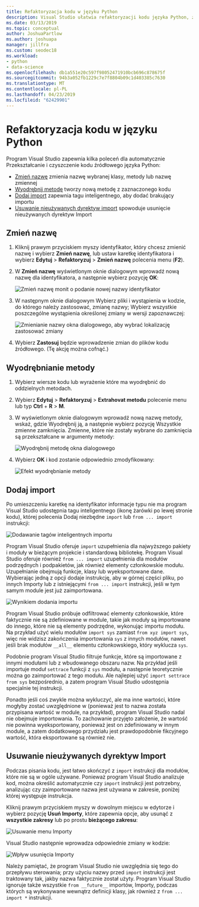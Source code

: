 ```yaml
---
title: Refaktoryzacja kodu w języku Python
description: Visual Studio ułatwia refaktoryzacji kodu języka Python, zmieniając nazwę identyfikatorów, wyodrębnianie metody, dodając Importy i usuwanie nieużywanych importuje.
ms.date: 03/13/2019
ms.topic: conceptual
author: JoshuaPartlow
ms.author: joshuapa
manager: jillfra
ms.custom: seodec18
ms.workload:
- python
- data-science
ms.openlocfilehash: db1a551e20c597f98052471910bcb696c878675f
ms.sourcegitcommit: 94b3a052fb1229c7e7f8804b09c1d403385c7630
ms.translationtype: MT
ms.contentlocale: pl-PL
ms.lasthandoff: 04/23/2019
ms.locfileid: "62429901"
---
```

# <a name="refactor-python-code"></a>Refaktoryzacja kodu w języku Python

Program Visual Studio zapewnia kilka poleceń dla automatycznie Przekształcanie i czyszczenie kodu źródłowego języka Python:

- [Zmień nazwę](#rename) zmienia nazwę wybranej klasy, metody lub nazwę zmiennej
- [Wyodrębnij metodę](#extract-method) tworzy nową metodę z zaznaczonego kodu
- [Dodaj import](#add-import) zapewnia tagu inteligentnego, aby dodać brakujący importu
- [Usuwanie nieużywanych dyrektyw import](#remove-unused-imports) spowoduje usunięcie nieużywanych dyrektyw Import

## <a name="rename"></a>Zmień nazwę

1. Kliknij prawym przyciskiem myszy identyfikator, który chcesz zmienić nazwę i wybierz **Zmień nazwę**, lub ustaw karetkę identyfikatora i wybierz **Edytuj** > **Refaktoryzuj**  >  **Zmień nazwę** polecenia menu (**F2**).
2. W **Zmień nazwę** wyświetlonym oknie dialogowym wprowadź nową nazwę dla identyfikatora, a następnie wybierz pozycję **OK**:

   ![Zmień nazwę monit o podanie nowej nazwy identyfikator](media/code-refactor-rename-1.png)

3. W następnym oknie dialogowym Wybierz pliki i wystąpienia w kodzie, do którego należy zastosować, zmianę nazwy; Wybierz wszystkie poszczególne wystąpienia określonej zmiany w wersji zapoznawczej:

   ![Zmienianie nazwy okna dialogowego, aby wybrać lokalizację zastosować zmiany](media/code-refactor-rename-2.png)

4. Wybierz **Zastosuj** będzie wprowadzenie zmian do plików kodu źródłowego. (Tę akcję można cofnąć.)

## <a name="extract-method"></a>Wyodrębnianie metody

1. Wybierz wiersze kodu lub wyrażenie które ma wyodrębnić do oddzielnych metodach.
2. Wybierz **Edytuj** > **Refaktoryzuj** > **Extrahovat metodu** polecenie menu lub typ **Ctrl** + **R** > **M**.
3. W wyświetlonym oknie dialogowym wprowadź nową nazwę metody, wskaż, gdzie Wyodrębnij ją, a następnie wybierz pozycję Wszystkie zmienne zamknięcia. Zmienne, które nie zostały wybrane do zamknięcia są przekształcane w argumenty metody:

   ![Wyodrębnij metodę okna dialogowego](media/code-refactor-extract-method-1.png)

4. Wybierz **OK** i kod zostanie odpowiednio zmodyfikowany:

   ![Efekt wyodrębnianie metody](media/code-refactor-extract-method-2.png)

## <a name="add-import"></a>Dodaj import

Po umieszczeniu karetkę na identyfikator informacje typu nie ma program Visual Studio udostępnia tagu inteligentnego (ikonę żarówki po lewej stronie kodu), której polecenia Dodaj niezbędne `import` lub `from ... import` instrukcji:

![Dodawanie tagów inteligentnych importu](media/code-refactor-add-import-1.png)

Program Visual Studio oferuje `import` uzupełnienia dla najwyższego pakiety i moduły w bieżącym projekcie i standardową bibliotekę. Program Visual Studio oferuje również `from ... import` uzupełnienia dla modułów podrzędnych i podpakietów, jak również elementy członkowskie modułu. Uzupełnianie obejmują funkcje, klasy lub wyeksportowane dane. Wybierając jedną z opcji dodaje instrukcję, aby w górnej części pliku, po innych Importy lub z istniejącymi `from ... import` instrukcji, jeśli w tym samym module jest już zaimportowana.

![Wynikiem dodania importu](media/code-refactor-add-import-2.png)

Program Visual Studio próbuje odfiltrować elementy członkowskie, które faktycznie nie są zdefiniowane w module, takie jak moduły są importowane do innego, które nie są elementy podrzędne, wykonując importu modułu. Na przykład użyć wielu modułów `import sys` zamiast `from xyz import sys`, więc nie widzisz zakończenia importowania `sys` z innych modułów, nawet jeśli brak modułów `__all__` elementu członkowskiego, który wyklucza `sys`.

Podobnie program Visual Studio filtruje funkcje, które są importowane z innymi modułami lub z wbudowanego obszaru nazw. Na przykład jeśli importuje moduł `settrace` funkcji z `sys` modułu, a następnie teoretycznie można go zaimportować z tego modułu. Ale najlepiej użyć `import settrace from sys` bezpośrednio, a zatem program Visual Studio udostępnia specjalnie tej instrukcji.

Ponadto jeśli coś zwykle można wykluczyć, ale ma inne wartości, które mogłyby zostać uwzględnione w (ponieważ jest to nazwa została przypisana wartość w module, na przykład), program Visual Studio nadal nie obejmuje importowania. To zachowanie przyjęto założenie, że wartość nie powinna wyeksportowany, ponieważ jest on zdefiniowany w innym module, a zatem dodatkowego przydziału jest prawdopodobnie fikcyjnego wartość, która eksportowane są również nie.

## <a name="remove-unused-imports"></a>Usuwanie nieużywanych dyrektyw Import

Podczas pisania kodu, jest łatwo skończyć z `import` instrukcji dla modułów, które nie są w ogóle używane. Ponieważ program Visual Studio analizuje kod, można określić automatycznie czy `import` instrukcji jest potrzebny, analizując czy zaimportowane nazwa jest używana w zakresie, poniżej której występuje instrukcja.

Kliknij prawym przyciskiem myszy w dowolnym miejscu w edytorze i wybierz pozycję **Usuń Importy**, które zapewnia opcje, aby usunąć z **wszystkie zakresy** lub po prostu **bieżącego zakresu**:

![Usuwanie menu Importy](media/code-refactor-remove-imports-1.png)

Visual Studio następnie wprowadza odpowiednie zmiany w kodzie:

![Wpływ usunięcia Importy](media/code-refactor-remove-imports-2.png)

Należy pamiętać, że program Visual Studio nie uwzględnia się tego do przepływu sterowania; przy użyciu nazwy przed `import` instrukcji jest traktowany tak, jakby nazwa faktycznie został użyty. Program Visual Studio ignoruje także wszystkie `from __future__` importów, Importy, podczas których są wykonywane wewnątrz definicji klasy, jak również z `from ... import *` instrukcji.
